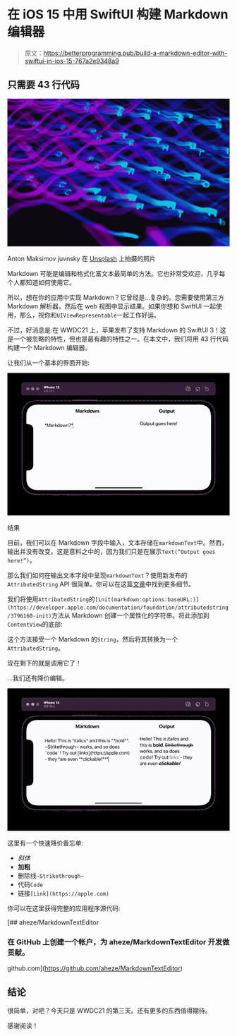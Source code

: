 # 在 iOS 15 中用 SwiftUI 构建 Markdown 编辑器

> 原文：<https://betterprogramming.pub/build-a-markdown-editor-with-swiftui-in-ios-15-767a2e9348a9>

## 只需要 43 行代码

![](img/fe69bb231d5c391b2922a7a9e320d8a4.png)

Anton Maksimov juvnsky 在 [Unsplash](https://unsplash.com/s/photos/typewriter?utm_source=unsplash&utm_medium=referral&utm_content=creditCopyText) 上拍摄的照片

Markdown 可能是编辑和格式化富文本最简单的方法。它也非常受欢迎，几乎每个人都知道如何使用它。

所以，想在你的应用中实现 Markdown？它曾经是…复杂的。您需要使用第三方 Markdown 解析器，然后在 web 视图中显示结果。如果你想和 SwiftUI 一起使用，那么，祝你和`UIViewRepresentable`一起工作好运。

不过，好消息是:在 WWDC21 上，苹果发布了支持 Markdown 的 SwiftUI 3！这是一个被忽略的特性，但也是最有趣的特性之一。在本文中，我们将用 43 行代码构建一个 Markdown 编辑器。

让我们从一个基本的界面开始:

![](img/b2073c0c4917fdc11428d1c2781e9fcd.png)

结果

目前，我们可以在 Markdown 字段中输入，文本存储在`markdownText`中。然而，输出并没有改变。这是意料之中的，因为我们只是在展示`Text(“Output goes here!”)`。

那么我们如何在输出文本字段中呈现`markdownText`？使用新发布的`AttributedString` API 很简单。你可以在这篇[文章](/ios-15-attributed-strings-in-swiftui-markdown-271204bec5c1)中找到更多细节。

我们将使用`AttributedString`的`[init(markdown:options:baseURL:)](https://developer.apple.com/documentation/foundation/attributedstring/3796160-init)`方法从 Markdown 创建一个属性化的字符串。将此添加到`ContentView`的底部:

这个方法接受一个 Markdown 的`String`，然后将其转换为一个`AttributedString`。

现在剩下的就是调用它了！

…我们还有降价编辑。

![](img/6486749e48f93590acebdc6cba45d87a.png)

这里有一个快速降价备忘单:

*   *斜体*
*   **加粗**
*   删除线`~Strikethrough~`
*   代码``Code``
*   链接`[Link](https://apple.com)`

你可以在这里获得完整的应用程序源代码:

[](https://github.com/aheze/MarkdownTextEditor) [## aheze/MarkdownTextEditor

### 在 GitHub 上创建一个帐户，为 aheze/MarkdownTextEditor 开发做贡献。

github.com](https://github.com/aheze/MarkdownTextEditor) 

## 结论

很简单，对吧？今天只是 WWDC21 的第三天。还有更多的东西值得期待。

感谢阅读！